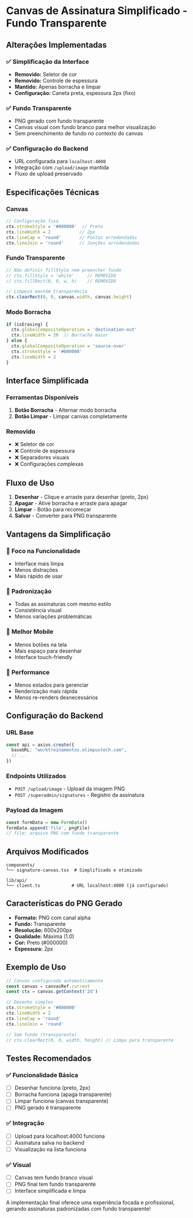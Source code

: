 # Canvas de Assinatura Simplificado - Fundo Transparente

## Alterações Implementadas

### ✅ **Simplificação da Interface**
- **Removido:** Seletor de cor
- **Removido:** Controle de espessura
- **Mantido:** Apenas borracha e limpar
- **Configuração:** Caneta preta, espessura 2px (fixo)

### ✅ **Fundo Transparente**
- PNG gerado com fundo transparente
- Canvas visual com fundo branco para melhor visualização
- Sem preenchimento de fundo no contexto do canvas

### ✅ **Configuração do Backend**
- URL configurada para `localhost:4000`
- Integração com `/upload/image` mantida
- Fluxo de upload preservado

## Especificações Técnicas

### Canvas
```typescript
// Configuração fixa
ctx.strokeStyle = '#000000'  // Preto
ctx.lineWidth = 2           // 2px
ctx.lineCap = 'round'       // Pontas arredondadas
ctx.lineJoin = 'round'      // Junções arredondadas
```

### Fundo Transparente
```typescript
// Não definir fillStyle nem preencher fundo
// ctx.fillStyle = 'white'     // REMOVIDO
// ctx.fillRect(0, 0, w, h)    // REMOVIDO

// Limpeza mantém transparência
ctx.clearRect(0, 0, canvas.width, canvas.height)
```

### Modo Borracha
```typescript
if (isErasing) {
  ctx.globalCompositeOperation = 'destination-out'
  ctx.lineWidth = 20  // Borracha maior
} else {
  ctx.globalCompositeOperation = 'source-over'
  ctx.strokeStyle = '#000000'
  ctx.lineWidth = 2
}
```

## Interface Simplificada

### Ferramentas Disponíveis
1. **Botão Borracha** - Alternar modo borracha
2. **Botão Limpar** - Limpar canvas completamente

### Removido
- ❌ Seletor de cor
- ❌ Controle de espessura
- ❌ Separadores visuais
- ❌ Configurações complexas

## Fluxo de Uso

1. **Desenhar** - Clique e arraste para desenhar (preto, 2px)
2. **Apagar** - Ative borracha e arraste para apagar
3. **Limpar** - Botão para recomeçar
4. **Salvar** - Converter para PNG transparente

## Vantagens da Simplificação

### 🎯 **Foco na Funcionalidade**
- Interface mais limpa
- Menos distrações
- Mais rápido de usar

### 🔧 **Padronização**
- Todas as assinaturas com mesmo estilo
- Consistência visual
- Menos variações problemáticas

### 📱 **Melhor Mobile**
- Menos botões na tela
- Mais espaço para desenhar
- Interface touch-friendly

### 🚀 **Performance**
- Menos estados para gerenciar
- Renderização mais rápida
- Menos re-renders desnecessários

## Configuração do Backend

### URL Base
```typescript
const api = axios.create({
  baseURL: "worktreinamentos.olimpustech.com",
  // ...
})
```

### Endpoints Utilizados
- `POST /upload/image` - Upload da imagem PNG
- `POST /superadmin/signatures` - Registro da assinatura

### Payload da Imagem
```typescript
const formData = new FormData()
formData.append('file', pngFile)
// file: arquivo PNG com fundo transparente
```

## Arquivos Modificados

```
components/
└── signature-canvas.tsx  # Simplificado e otimizado

lib/api/
└── client.ts            # URL localhost:4000 (já configurado)
```

## Características do PNG Gerado

- **Formato:** PNG com canal alpha
- **Fundo:** Transparente
- **Resolução:** 600x200px
- **Qualidade:** Máxima (1.0)
- **Cor:** Preto (#000000)
- **Espessura:** 2px

## Exemplo de Uso

```typescript
// Canvas configurado automaticamente
const canvas = canvasRef.current
const ctx = canvas.getContext('2d')

// Desenho simples
ctx.strokeStyle = '#000000'
ctx.lineWidth = 2
ctx.lineCap = 'round'
ctx.lineJoin = 'round'

// Sem fundo (transparente)
// ctx.clearRect(0, 0, width, height) // Limpa para transparente
```

## Testes Recomendados

### ✅ **Funcionalidade Básica**
- [ ] Desenhar funciona (preto, 2px)
- [ ] Borracha funciona (apaga transparente)
- [ ] Limpar funciona (canvas transparente)
- [ ] PNG gerado é transparente

### ✅ **Integração**
- [ ] Upload para localhost:4000 funciona
- [ ] Assinatura salva no backend
- [ ] Visualização na lista funciona

### ✅ **Visual**
- [ ] Canvas tem fundo branco visual
- [ ] PNG final tem fundo transparente
- [ ] Interface simplificada e limpa

A implementação final oferece uma experiência focada e profissional, gerando assinaturas padronizadas com fundo transparente!
